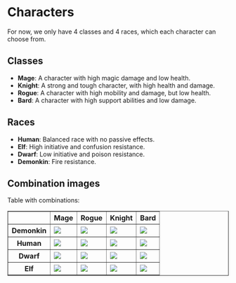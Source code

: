 # Characters

For now, we only have 4 classes and 4 races, which each character can choose from.

## Classes

- **Mage**: A character with high magic damage and low health.
- **Knight**: A strong and tough character, with high health and damage.
- **Rogue**: A character with high mobility and damage, but low health.
- **Bard**: A character with high support abilities and low damage.

## Races 

- **Human**: Balanced race with no passive effects.
- **Elf**: High initiative and confusion resistance.
- **Dwarf**: Low initiative and poison resistance.
- **Demonkin**: Fire resistance.

## Combination images

Table with combinations:
 
<table border="1">
  <thead>
    <tr> 
      <th></th>
      <th>Mage</th>
      <th>Rogue</th>
      <th>Knight</th>
      <th>Bard</th>
    </tr>
  </thead>
  <tbody>
    <tr>
      <th>Demonkin</th>
      <td><img src="../img/characters/demonkin-mage.png"/></td>
      <td><img src="../img/characters/demonkin-rogue.png"/></td>
      <td><img src="../img/characters/demonkin-knight.png"/></td>
      <td><img src="../img/characters/demonkin-bard.png"/></td>
    </tr>
    <tr>
      <th>Human</th>
      <td><img src="../img/characters/human-mage.png"/></td>
      <td><img src="../img/characters/human-rogue.png"/></td>
      <td><img src="../img/characters/human-knight.png"/></td>
      <td><img src="../img/characters/human-bard.png"/></td>
    </tr>
    <tr>
      <th>Dwarf</th>
      <td><img src="../img/characters/dwarf-mage.png"/></td>
      <td><img src="../img/characters/dwarf-rogue.png"/></td>
      <td><img src="../img/characters/dwarf-knight.png"/></td>
      <td><img src="../img/characters/dwarf-bard.png"/></td>
    </tr>
    <tr>
      <th>Elf</th>
      <td><img src="../img/characters/elf-mage.png"/></td>
      <td><img src="../img/characters/elf-rogue.png"/></td>
      <td><img src="../img/characters/elf-knight.png"/></td>
      <td><img src="../img/characters/elf-bard.png"/></td>
    </tr>
  </tbody>
</table>
